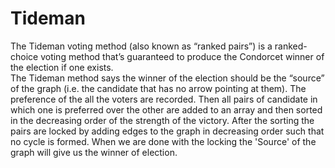 # Tideman
The Tideman voting method (also known as “ranked pairs”) is a ranked-choice voting method that’s guaranteed to produce the Condorcet winner of the election if one exists.<br/> 
The Tideman method says the winner of the election should be the “source” of the graph (i.e. the candidate that has no arrow pointing at them).  The preference of the all the voters are recorded. Then all pairs of candidate in which one is preferred over the other are added to an array and then sorted in the decreasing order of the strength of the victory. After the sorting the pairs are locked by adding edges to the graph in decreasing order such that no cycle is formed. When we are done with the locking the 'Source' of the graph will give us the winner of election.
